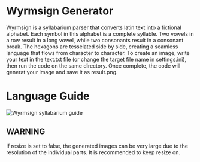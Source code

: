 # Wyrmsign Generator

Wyrmsign is a syllabarium parser that converts latin text into a fictional alphabet. Each symbol in this alphabet is a complete syllable. Two vowels in a row result in a long vowel, while two consonants result in a consonant break. The hexagons are tesselated side by side, creating a seamless language that flows from character to character.
To create an image, write your text in the text.txt file (or change the target file name in settings.ini), then run the code on the same directory. Once complete, the code will generat your image and save it as result.png.

# Language Guide
![Wyrmsign syllabarium guide](https://i.imgur.com/JCI4ucK.png)

## WARNING
If resize is set to false, the generated images can be very large due to the resolution of the individual parts. It is recommended to keep resize on.
